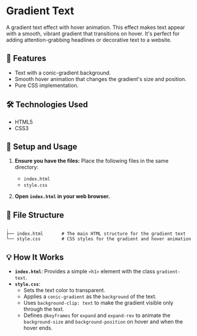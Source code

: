 # Gradient Text

A gradient text effect with hover animation. This effect makes text appear with a smooth, vibrant gradient that transitions on hover. It's perfect for adding attention-grabbing headlines or decorative text to a website.

## 🌟 Features

- Text with a conic-gradient background.
- Smooth hover animation that changes the gradient's size and position.
- Pure CSS implementation.

## 🛠️ Technologies Used

- HTML5
- CSS3

## 🚀 Setup and Usage

1.  **Ensure you have the files:**
    Place the following files in the same directory:

    - `index.html`
    - `style.css`

2.  **Open `index.html` in your web browser.**

## 📂 File Structure

```
.
├── index.html       # The main HTML structure for the gradient text
└── style.css        # CSS styles for the gradient and hover animation
```

## 💡 How It Works

- **`index.html`**: Provides a simple `<h1>` element with the class `gradient-text`.
- **`style.css`**:
  - Sets the text color to transparent.
  - Applies a `conic-gradient` as the `background` of the text.
  - Uses `background-clip: text` to make the gradient visible only through the text.
  - Defines `@keyframes` for `expand` and `expand-rev` to animate the `background-size` and `background-position` on hover and when the hover ends.
